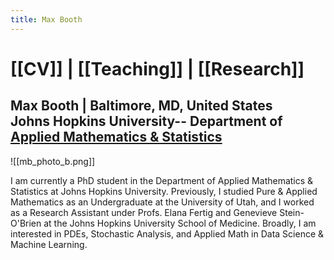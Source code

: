 ```yaml
---
title: Max Booth
---
```


# [[CV]] | [[Teaching]] | [[Research]]

## Max Booth | Baltimore, MD, United States<br> Johns Hopkins University-- Department of [Applied Mathematics & Statistics](https://engineering.jhu.edu/ams/)

![[mb_photo_b.png]]

I am currently a PhD student in the Department of Applied Mathematics & Statistics at Johns Hopkins University. Previously, I studied Pure & Applied Mathematics as an Undergraduate at the University of Utah, and I worked as a Research Assistant under Profs. Elana Fertig and Genevieve Stein-O'Brien at the Johns Hopkins University School of Medicine. Broadly, I am interested in PDEs, Stochastic Analysis, and Applied Math in Data Science & Machine Learning.

